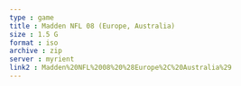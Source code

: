 ```yaml
---
type : game
title : Madden NFL 08 (Europe, Australia)
size : 1.5 G
format : iso
archive : zip
server : myrient
link2 : Madden%20NFL%2008%20%28Europe%2C%20Australia%29
---
```


